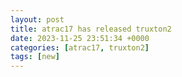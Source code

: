 ```yaml
---
layout: post
title: atrac17 has released truxton2
date: 2023-11-25 23:51:34 +0000
categories: [atrac17, truxton2]
tags: [new]
---
```


